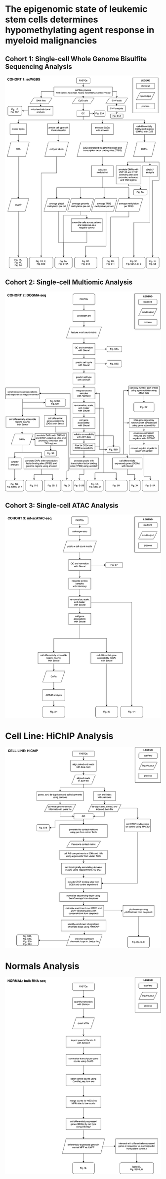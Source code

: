 # The epigenomic state of leukemic stem cells determines hypomethylating agent response in myeloid malignancies

## Cohort 1: Single-cell Whole Genome Bisulfite Sequencing Analysis

![](Cohort1_Workflow.png)

## Cohort 2: Single-cell Multiomic Analysis

![](Cohort2_Workflow.png)

## Cohort 3: Single-cell ATAC Analysis

![](Cohort3_Workflow.png)

# Cell Line: HiChIP Analysis

![](CellLine_Workflow.png)

# Normals Analysis

![](Normal_Workflow.png)
